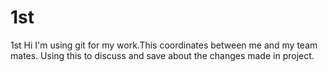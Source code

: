 # 1st
1st
Hi 
I'm using git for my work.This coordinates between me and my team mates.
Using this to discuss and save about the changes made in project.
